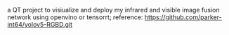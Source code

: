 a QT project to visiualize and deploy my infrared and visible image fusion network using openvino or tensorrt;
reference: https://github.com/parker-int64/yolov5-RGBD.git
